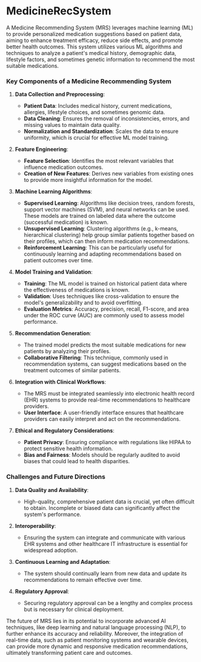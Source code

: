 # MedicineRecSystem

A Medicine Recommending System (MRS) leverages machine learning (ML) to provide personalized medication suggestions based on patient data, aiming to enhance treatment efficacy, reduce side effects, and promote better health outcomes. This system utilizes various ML algorithms and techniques to analyze a patient's medical history, demographic data, lifestyle factors, and sometimes genetic information to recommend the most suitable medications.

### Key Components of a Medicine Recommending System

1. **Data Collection and Preprocessing**:
   - **Patient Data**: Includes medical history, current medications, allergies, lifestyle choices, and sometimes genomic data.
   - **Data Cleaning**: Ensures the removal of inconsistencies, errors, and missing values to maintain data quality.
   - **Normalization and Standardization**: Scales the data to ensure uniformity, which is crucial for effective ML model training.

2. **Feature Engineering**:
   - **Feature Selection**: Identifies the most relevant variables that influence medication outcomes.
   - **Creation of New Features**: Derives new variables from existing ones to provide more insightful information for the model.

3. **Machine Learning Algorithms**:
   - **Supervised Learning**: Algorithms like decision trees, random forests, support vector machines (SVM), and neural networks can be used. These models are trained on labeled data where the outcome (successful medication) is known.
   - **Unsupervised Learning**: Clustering algorithms (e.g., k-means, hierarchical clustering) help group similar patients together based on their profiles, which can then inform medication recommendations.
   - **Reinforcement Learning**: This can be particularly useful for continuously learning and adapting recommendations based on patient outcomes over time.

4. **Model Training and Validation**:
   - **Training**: The ML model is trained on historical patient data where the effectiveness of medications is known.
   - **Validation**: Uses techniques like cross-validation to ensure the model's generalizability and to avoid overfitting.
   - **Evaluation Metrics**: Accuracy, precision, recall, F1-score, and area under the ROC curve (AUC) are commonly used to assess model performance.

5. **Recommendation Generation**:
   - The trained model predicts the most suitable medications for new patients by analyzing their profiles.
   - **Collaborative Filtering**: This technique, commonly used in recommendation systems, can suggest medications based on the treatment outcomes of similar patients.

6. **Integration with Clinical Workflows**:
   - The MRS must be integrated seamlessly into electronic health record (EHR) systems to provide real-time recommendations to healthcare providers.
   - **User Interface**: A user-friendly interface ensures that healthcare providers can easily interpret and act on the recommendations.

7. **Ethical and Regulatory Considerations**:
   - **Patient Privacy**: Ensuring compliance with regulations like HIPAA to protect sensitive health information.
   - **Bias and Fairness**: Models should be regularly audited to avoid biases that could lead to health disparities.

### Challenges and Future Directions

1. **Data Quality and Availability**:
   - High-quality, comprehensive patient data is crucial, yet often difficult to obtain. Incomplete or biased data can significantly affect the system's performance.

2. **Interoperability**:
   - Ensuring the system can integrate and communicate with various EHR systems and other healthcare IT infrastructure is essential for widespread adoption.

3. **Continuous Learning and Adaptation**:
   - The system should continually learn from new data and update its recommendations to remain effective over time.

4. **Regulatory Approval**:
   - Securing regulatory approval can be a lengthy and complex process but is necessary for clinical deployment.

The future of MRS lies in its potential to incorporate advanced AI techniques, like deep learning and natural language processing (NLP), to further enhance its accuracy and reliability. Moreover, the integration of real-time data, such as patient monitoring systems and wearable devices, can provide more dynamic and responsive medication recommendations, ultimately transforming patient care and outcomes.
